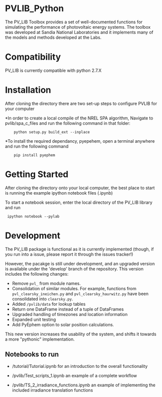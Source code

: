 PVLIB_Python
============

The PV_LIB Toolbox provides a set of well-documented functions for simulating the performance of photovoltaic energy systems. The toolbox was developed at Sandia National Laboratories and it implements many of the models and methods developed at the Labs.

Compatibility
=============

PV_LIB is currently compatible with python 2.7.X


Installation
============

After cloning the directory there are two set-up steps to configure PVLIB for your computer

*In order to create a local compile of the NREL SPA algorithm, Navigate to pvlib/spa_c_files and run the following command in that folder: 

		python setup.py build_ext --inplace

*To install the required dependancy, pyepehem, open a terminal anywhere and run the following command

		pip install pyephem


Getting Started
===============

After cloning the directory onto your local computer, the best place to start is running the example ipython notebook files (.ipynb)

To start a notebook session, enter the local directory of the PV_LIB library and run 

     ipython notebook --pylab

Development
===========

The PV_LIB package is functional as it is currently implemented (though, if you run into a issue, please report it through the issues tracker!)

However, the pacakge is still under development, and an upgraded version is available under the 'develop' branch of the repository. This version includes the following changes: 

* Remove ``pvl_`` from module names.
* Consolidation of similar modules. For example, functions from ``pvl_clearsky_ineichen.py`` and ``pvl_clearsky_haurwitz.py`` have been consolidated into ``clearsky.py``. 
* Added ``/pvlib/data`` for lookup tables
* Return one DataFrame instead of a tuple of DataFrames
* Upgraded handling of timezones and location information
* Expanded unit testing
* Add PyEphem option to solar position calculations. 

This new version increases the usability of the system, and shifts it towards a more "pythonic" implementation. 


Notebooks to run
---------------------

*  /tutorial/Tutorial.ipynb for an introduction to the overall functionality 

* /pvlib/Test_scripts_1.ipynb an example of a complete workflow

* /pvlib/TS_2_irradiance_functions.ipynb an example of implementing the included irradiance translation functions
 
